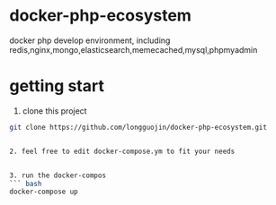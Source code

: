 # docker-php-ecosystem
docker php develop environment, including redis,nginx,mongo,elasticsearch,memecached,mysql,phpmyadmin

# getting start

1. clone this project

 ``` bash
 git clone https://github.com/longguojin/docker-php-ecosystem.git


2. feel free to edit docker-compose.ym to fit your needs


3. run the docker-compos
 ``` bash
 docker-compose up
